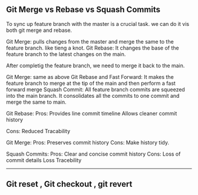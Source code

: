 Git Merge vs Rebase vs Squash Commits
-----------------------------------------

To sync up feature branch with the master is a crucial task. we can do it vis both git merge and rebase.

Git Merge: pulls changes from the master and merge the same to the feature branch. like tieng a knot.
Git Rebase: It changes the base of the feature branch to the latest changes on the main.


After completig the feature branch, we need to merge it back to the main.

Git Merge: same as above
Git Rebase and Fast Forward: It makes the feature branch to merge at the tip of the main and then perform a fast forward merge 
Squash Commit: All feature branch commits are squeezed into the main branch. It consolidates all the commits to one commit and merge the same to main.

Git Rebase:
Pros: Provides line commit timeline
      Allows cleaner commit history 

Cons: Reduced Tracability

Git Merge: 
Pros: Preserves commit history
Cons: Make history tidy.

Squash Commits:
Pros: Clear and concise commit history
Cons: Loss of commit details
      Loss Tracebility

---------------------------------------------
Git reset , Git checkout , git revert
---------------------------------------------

